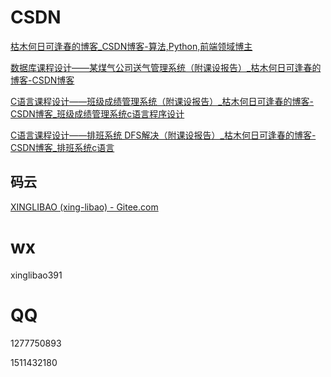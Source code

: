 # CSDN

[枯木何日可逢春的博客_CSDN博客-算法,Python,前端领域博主](https://blog.csdn.net/weixin_45953673)

[数据库课程设计——某煤气公司送气管理系统（附课设报告）_枯木何日可逢春的博客-CSDN博客](https://blog.csdn.net/weixin_45953673/article/details/121928678?spm=1001.2014.3001.5501)

[C语言课程设计——班级成绩管理系统（附课设报告）_枯木何日可逢春的博客-CSDN博客_班级成绩管理系统c语言程序设计](https://blog.csdn.net/weixin_45953673/article/details/107097298)

[C语言课程设计——排班系统 DFS解决（附课设报告）_枯木何日可逢春的博客-CSDN博客_排班系统c语言](https://blog.csdn.net/weixin_45953673/article/details/106958141)

## 码云

[XINGLIBAO (xing-libao) - Gitee.com](https://gitee.com/xing-libao)

# wx

xinglibao391

# QQ

1277750893

1511432180